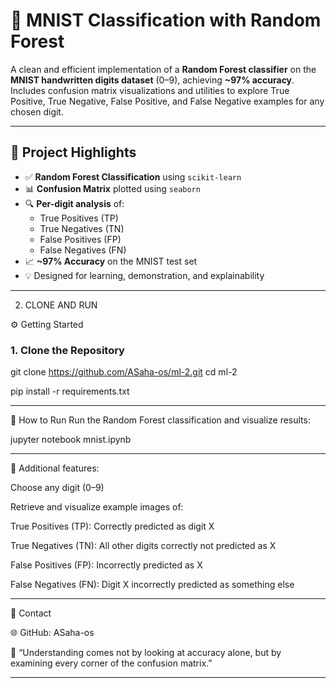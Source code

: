 # 🧠 MNIST Classification with Random Forest

A clean and efficient implementation of a **Random Forest classifier** on the **MNIST handwritten digits dataset** (0–9), achieving **~97% accuracy**. Includes confusion matrix visualizations and utilities to explore True Positive, True Negative, False Positive, and False Negative examples for any chosen digit.

---

## 📌 Project Highlights

- ✅ **Random Forest Classification** using `scikit-learn`
- 📊 **Confusion Matrix** plotted using `seaborn`
- 🔍 **Per-digit analysis** of:
  - True Positives (TP)
  - True Negatives (TN)
  - False Positives (FP)
  - False Negatives (FN)
- 📈 **~97% Accuracy** on the MNIST test set
- 💡 Designed for learning, demonstration, and explainability

---

2. CLONE AND RUN

⚙️ Getting Started

### 1. Clone the Repository


git clone https://github.com/ASaha-os/ml-2.git
cd ml-2

pip install -r requirements.txt

---

🚀 How to Run
Run the Random Forest classification and visualize results:

jupyter notebook mnist.ipynb

---


🧠 Additional features:

Choose any digit (0–9)

Retrieve and visualize example images of:

True Positives (TP): Correctly predicted as digit X

True Negatives (TN): All other digits correctly not predicted as X

False Positives (FP): Incorrectly predicted as X

False Negatives (FN): Digit X incorrectly predicted as something else


---

🔗 Contact

🌐 GitHub: ASaha-os

🧠 “Understanding comes not by looking at accuracy alone, but by examining every corner of the confusion matrix.”

---







